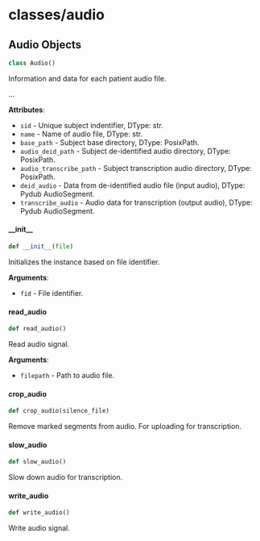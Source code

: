 <a id="classes/audio"></a>

# classes/audio

<a id="classes/audio.Audio"></a>

## Audio Objects

```python
class Audio()
```

Information and data for each patient audio file.

...

**Attributes**:

- `sid` - Unique subject indentifier, DType: str.
- `name` - Name of audio file, DType: str.
- `base_path` - Subject base directory, DType: PosixPath.
- `audio_deid_path` - Subject de-identified audio directory, DType: PosixPath.
- `audio_transcribe_path` - Subject transcription audio directory, DType: PosixPath.
- `deid_audio` - Data from de-identified audio file (input audio), DType: Pydub AudioSegment.
- `transcribe_audio` - Audio data for transcription (output audio), DType: Pydub AudioSegment.

<a id="classes/audio.Audio.__init__"></a>

#### \_\_init\_\_

```python
def __init__(file)
```

Initializes the instance based on file identifier.

**Arguments**:

- `fid` - File identifier.

<a id="classes/audio.Audio.read_audio"></a>

#### read\_audio

```python
def read_audio()
```

Read audio signal.

**Arguments**:

- `filepath` - Path to audio file.

<a id="classes/audio.Audio.crop_audio"></a>

#### crop\_audio

```python
def crop_audio(silence_file)
```

Remove marked segments from audio. For uploading for transcription.

<a id="classes/audio.Audio.slow_audio"></a>

#### slow\_audio

```python
def slow_audio()
```

Slow down audio for transcription.

<a id="classes/audio.Audio.write_audio"></a>

#### write\_audio

```python
def write_audio()
```

Write audio signal.


